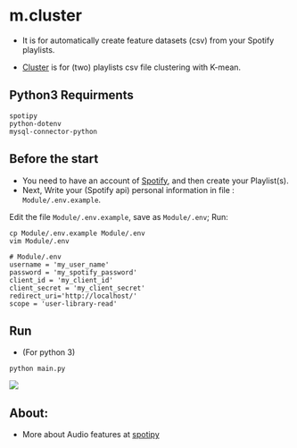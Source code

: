# m.cluster

* It is for automatically create feature datasets (csv) from your Spotify playlists.

* [Cluster](./Cluster/) is for (two) playlists csv file clustering with K-mean.

## Python3 Requirments
```
spotipy
python-dotenv
mysql-connector-python
```

## Before the start
* You need to have an account of [Spotify](https://www.spotify.com/tw/), and then create your Playlist(s).
* Next, Write your (Spotify api) personal information in file : `Module/.env.example`.

Edit the file `Module/.env.example`, save as `Module/.env`; Run:
```
cp Module/.env.example Module/.env
vim Module/.env
```

```
# Module/.env
username = 'my_user_name'
password = 'my_spotify_password'
client_id = 'my_client_id'
client_secret = 'my_client_secret'
redirect_uri='http://localhost/'
scope = 'user-library-read'
```

## Run
* (For python 3)
```
python main.py
```

![](./img/demo.gif)

## About:

* More about Audio features at [spotipy](https://developer.spotify.com/documentation/web-api/reference/tracks/get-several-audio-features/)
